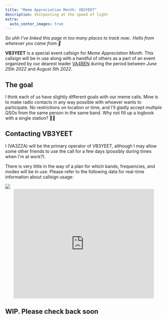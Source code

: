 ```yaml
---
title: "Meme Appreciation Month: VB3YEET"
description: Shitposting at the speed of light
extra:
  auto_center_images: true
---
```


*So uhh I've linked this page in too many places to track now.. Hello from wherever you came from :wave:*

**VB3YEET** is a special event callsign for *Meme Appreciation Month*. This callsign will be in use along with a handful of others as a part of an event organized by our dearest leader [VA4BEN](https://www.qrz.com/db/VA4BEN) during the period between *June 25th 2022* and *August 5th 2022*.

## The goal

I think each of us have slightly different goals with our meme calls. Mine is to make radio contacts in any way possible with whoever wants to participate. No restrictions on location or time, and I'll gladly accept multiple QSOs from the same person in the same band. Why not fill up a logbook with a single station? :man_shrugging:

## Contacting VB3YEET

I (VA3ZZA) will be the primary operator of VB3YEET, although I may allow some other friends to use the call for a few days (possibly during times when I'm at work?).

There is very little in the way of a plan for which bands, frequencies, and modes will be in use. Please refer to the following data for real-time information about callsign usage:

<img src="https://hamalert.org/myspot?c=VB3YEET&amp;h=43adad96f1c09138&amp;a=12" srcset="https://hamalert.org/myspot?c=VB3YEET&amp;h=43adad96f1c09138&amp;hr=1&amp;a=12 2x">
<div style="display:flex;justify-content:center;">
<iframe iframe align="top" frameborder="0" height="350" name="iframe" scrolling="yes" style="width:100%;max-width:450px;margin:auto;" src="https://clublog.org/last10_iframe.php?call=vb3yeet"></iframe>
</div>

## WIP. Please check back soon